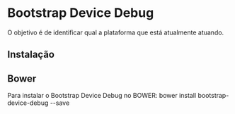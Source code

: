 # Bootstrap Device Debug
O objetivo é de identificar qual a plataforma que está atualmente atuando.

## Instalação

## Bower

Para instalar o Bootstrap Device Debug no BOWER:
    bower install bootstrap-device-debug --save
    